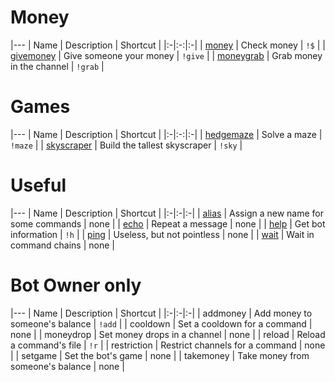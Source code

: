 # Money

|---
| Name | Description | Shortcut |
|:-|:-:|:-|
| [money](https://hsteffensen.github.io/BotBolt/commands/money.html) | Check money | `!$` |
| [givemoney](https://hsteffensen.github.io/BotBolt/commands/givemoney.html) | Give someone your money | `!give` |
| [moneygrab](https://hsteffensen.github.io/BotBolt/commands/moneygrab.html) | Grab money in the channel | `!grab` |

# Games

|---
| Name | Description | Shortcut |
|:-|:-:|:-|
| [hedgemaze](https://hsteffensen.github.io/BotBolt/commands/hedgemaze.html) | Solve a maze | `!maze` |
| [skyscraper](https://hsteffensen.github.io/BotBolt/commands/skyscraper.html) | Build the tallest skyscraper | `!sky` |

# Useful

|---
| Name | Description | Shortcut |
|:-|:-|:-|
| [alias](https://hsteffensen.github.io/BotBolt/commands/alias.html) | Assign a new name for some commands | none |
| [echo](https://hsteffensen.github.io/BotBolt/commands/echo.html) | Repeat a message | none |
| [help](https://hsteffensen.github.io/BotBolt/commands/help.html) | Get bot information | `!h` |
| [ping](https://hsteffensen.github.io/BotBolt/commands/ping.html) | Useless, but not pointless | none |
| [wait](https://hsteffensen.github.io/BotBolt/commands/wait.html) | Wait in command chains | none |

# Bot Owner only

|---
| Name | Description | Shortcut |
|:-|:-|:-|
| addmoney | Add money to someone's balance | `!add` |
| cooldown | Set a cooldown for a command | none |
| moneydrop | Set money drops in a channel | none |
| reload | Reload a command's file | `!r` |
| restriction | Restrict channels for a command | none |
| setgame | Set the bot's game | none |
| takemoney | Take money from someone's balance | none |
